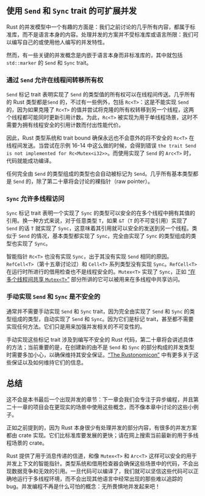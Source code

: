 ## 使用 `Send` 和 `Sync` trait 的可扩展并发

<!-- https://github.com/rust-lang/book/blob/main/src/ch16-04-extensible-concurrency-sync-and-send.md -->
<!-- commit 56ec353290429e6547109e88afea4de027b0f1a9 -->

Rust 的并发模型中一个有趣的方面是：我们之前讨论的几乎所有内容，都属于标准库，而不是语言本身的内容。处理并发的方案并不受标准库或语言所限：我们可以编写自己的或使用他人编写的并发特性。

然而，有一些关键的并发概念是内嵌于语言本身而非标准库的，其中就包括 `std::marker` 的 `Send` 和 `Sync` trait。

### 通过 `Send` 允许在线程间转移所有权

`Send` 标记 trait 表明实现了 `Send` 的类型值的所有权可以在线程间传送。几乎所有的 Rust 类型都是`Send` 的，不过有一些例外，包括 `Rc<T>`：这是不能实现 `Send` 的，因为如果克隆了 `Rc<T>` 的值并尝试将克隆的所有权转移到另一个线程，这两个线程都可能同时更新引用计数。为此，`Rc<T>` 被实现为用于单线程场景，这时不需要为拥有线程安全的引用计数而付出性能代价。

因此，Rust 类型系统和 trait bound 确保永远也不会意外的将不安全的 `Rc<T>` 在线程间发送。当尝试在示例 16-14 中这么做的时候，会得到错误 `the trait Send is not implemented for Rc<Mutex<i32>>`。而使用实现了 `Send` 的 `Arc<T>` 时，代码就能成功编译。

任何完全由 `Send` 的类型组成的类型也会自动被标记为 `Send`。几乎所有基本类型都是 `Send` 的，除了第二十章将会讨论的裸指针（raw pointer）。

### `Sync` 允许多线程访问

`Sync` 标记 trait 表明一个实现了 `Sync` 的类型可以安全的在多个线程中拥有其值的引用。换一种方式来说，对于任意类型 `T`，如果 `&T`（`T` 的不可变引用）实现了 `Send` 的话 `T` 就实现了 `Sync`，这意味着其引用就可以安全的发送到另一个线程。类似于 `Send` 的情况，基本类型都实现了 `Sync`，完全由实现了 `Sync` 的类型组成的类型也实现了 `Sync`。

智能指针 `Rc<T>` 也没有实现 `Sync`，出于其没有实现 `Send` 相同的原因。`RefCell<T>`（第十五章讨论过）和 `Cell<T>` 系列类型没有实现 `Sync`。`RefCell<T>` 在运行时所进行的借用检查也不是线程安全的。`Mutex<T>` 实现了 `Sync`，正如 [“在多个线程间共享 `Mutex<T>`”][sharing-a-mutext-between-multiple-threads] 部分所讲的它可以被用来在多线程中共享访问。

### 手动实现 `Send` 和 `Sync` 是不安全的

通常并不需要手动实现 `Send` 和 `Sync` trait，因为完全由实现了 `Send` 和 `Sync` 的类型组成的类型，自动实现了 `Send` 和 `Sync`。因为它们是标记 trait，甚至都不需要实现任何方法。它们只是用来加强并发相关的不可变性的。

手动实现这些标记 trait 涉及到编写不安全的 Rust 代码，第二十章将会讲述具体的方法；当前重要的是，在创建新的由不是 `Send` 和 `Sync` 的部分构成的并发类型时需要多加小心，以确保维持其安全保证。[“The Rustonomicon”][nomicon] 中有更多关于这些保证以及如何维持它们的信息。

## 总结

这不会是本书最后一个出现并发的章节：下一章会我们会专注于异步编程，并且第二十一章的项目会在更现实的场景中使用这些概念，而不像本章中讨论的这些小例子。

正如之前提到的，因为 Rust 本身很少有处理并发的部分内容，有很多的并发方案都由 crate 实现。它们比标准库要发展的更快；请在网上搜索当前最新的用于多线程场景的 crate。

Rust 提供了用于消息传递的信道，和像 `Mutex<T>` 和 `Arc<T>` 这样可以安全的用于并发上下文的智能指针。类型系统和借用检查器会确保这些场景中的代码，不会出现数据竞争和无效的引用。一旦代码可以编译了，我们就可以坚信这些代码可以正确地运行于多线程环境，而不会出现其他语言中经常出现的那些难以追踪的 bug。并发编程不再是什么可怕的概念：无所畏惧地并发起来吧！

[sharing-a-mutext-between-multiple-threads]: ch16-03-shared-state.html#在多个线程间共享-mutext
[nomicon]: https://doc.rust-lang.org/nomicon/index.html
